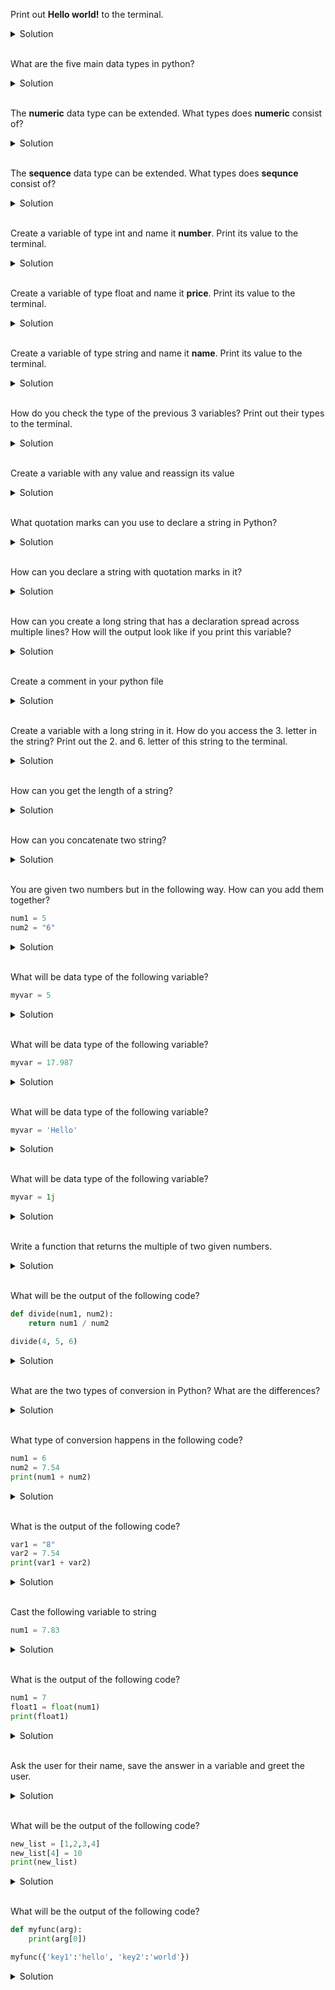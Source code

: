 Print out **Hello world!** to the terminal.
<details>
<summary>Solution</summary>

```python
print("Hello world!")
```

</details>
<br/>

What are the five main data types in python?
<details>
<summary>Solution</summary>

```
numeric
sequence
dictionary
boolean
set
```

</details>
<br/>

The **numeric** data type can be extended. What types does **numeric** consist of?
<details>
<summary>Solution</summary>

```
int
float
complex
```

</details>
<br/>

The **sequence** data type can be extended. What types does **sequnce** consist of?
<details>
<summary>Solution</summary>

```
string
list
tuple
```

</details>
<br/>

Create a variable of type int and name it **number**. Print its value to the terminal.
<details>
<summary>Solution</summary>

```python
number = 5
print(number)
```

</details>
<br/>

Create a variable of type float and name it **price**. Print its value to the terminal.
<details>
<summary>Solution</summary>

```python
price = 5.99
print(price)
```

</details>
<br/>

Create a variable of type string and name it **name**. Print its value to the terminal.
<details>
<summary>Solution</summary>

```python
name = "John Doe"
print(name)
```

</details>
<br/>

How do you check the type of the previous 3 variables? Print out their types to the terminal.
<details>
<summary>Solution</summary>

```python
print(type(number))
print(type(price))
print(type(name))
```

</details>
<br/>

Create a variable with any value and reassign its value
<details>
<summary>Solution</summary>

```python
my_var = "Hello"
print(my_var)
my_var = "World"
print(my_var)
my_var = 5
print(my_var)
my_var = True
print(my_var)
```

</details>
<br/>

What quotation marks can you use to declare a string in Python?
<details>
<summary>Solution</summary>

Single or double quotations. Example:
```python
string1 = "John Doe"
string2 = 'Mary Jane'
```

</details>
<br/>

How can you declare a string with quotation marks in it?
<details>
<summary>Solution</summary>

 - Use single or and double quotation marks together
```python
print('"A sentence that needs quotation marks"')
```
 - Escape the double quotes within the string
```python
print("\"A word that needs quotation marks\"")
```
 - Use triple-quoted strings
```python
print(""" "A word that needs quotation marks" """)
```

</details>
<br/>

How can you create a long string that has a declaration spread across multiple lines? How will the output look like if you print this variable?
<details>
<summary>Solution</summary>

```python
my_long_string = "Hello and welcome \
to your python tutorial \
where we learn about \
strings"
print(my_long_string)
```

</details>
<br/>

Create a comment in your python file
<details>
<summary>Solution</summary>

```python
# My first comment
```

</details>
<br/>

Create a variable with a long string in it. How do you access the 3. letter in the string? Print out the 2. and 6. letter of this string to the terminal.
<details>
<summary>Solution</summary>

```python
my_long_string = "This is a long sentence"
print("The 2nd letter of the string is ", my_long_string[1])
print("The 6th letter of the string is ", my_long_string[5])
```

</details>
<br/>

How can you get the length of a string?
<details>
<summary>Solution</summary>

```python
my_long_string = "This is a long sentence"
print(len(my_long_string))
```

</details>
<br/>

How can you concatenate two string?
<details>
<summary>Solution</summary>

```python
str1 = "Hello "
str2 = "World!"
print(str1 + str2)
```

</details>
<br/>

You are given two numbers but in the following way. How can you add them together?

```python
num1 = 5
num2 = "6"
```

<details>
<summary>Solution</summary>

```python
num1 = 5
num2 = "6"
result = num1 + int(num2)
print(result)
```

</details>
<br/>

What will be data type of the following variable?

```python
myvar = 5
```

<details>
<summary>Solution</summary>

```python
int
```

</details>
<br/>

What will be data type of the following variable?

```python
myvar = 17.987
```

<details>
<summary>Solution</summary>

```python
float
```

</details>
<br/>

What will be data type of the following variable?

```python
myvar = 'Hello'
```

<details>
<summary>Solution</summary>

```python
str
```

</details>
<br/>

What will be data type of the following variable?

```python
myvar = 1j
```

<details>
<summary>Solution</summary>

```python
complex
```

</details>
<br/>

Write a function that returns the multiple of two given numbers.

<details>
<summary>Solution</summary>

```python
def multiply(num1, num2):
    return num1 * num2
```

</details>
<br/>

What will be the output of the following code?

```python
def divide(num1, num2):
    return num1 / num2

divide(4, 5, 6)
```

<details>
<summary>Solution</summary>

```
TypeError: divide() takes 2 positional arguments but 3 were given
```

</details>
<br/>

What are the two types of conversion in Python? What are the differences?

<details>
<summary>Solution</summary>

- Implicit conversion
- Explicit conversion

</details>
<br/>

What type of conversion happens in the following code?

```python
num1 = 6
num2 = 7.54
print(num1 + num2)
```

<details>
<summary>Solution</summary>

```
Implicit conversion
num1 is implicitly converted from int to float
```

</details>
<br/>

What is the output of the following code?

```python
var1 = "8"
var2 = 7.54
print(var1 + var2)
```

<details>
<summary>Solution</summary>

```
TypeError: can only concatenate str (not "float") to str
```

</details>
<br/>

Cast the following variable to string

```python
num1 = 7.83
```

<details>
<summary>Solution</summary>

```python
num1 = 7.83
str1 = str(num1)
print(str1)
```

</details>
<br/>

What is the output of the following code?

```python
num1 = 7
float1 = float(num1)
print(float1)
```

<details>
<summary>Solution</summary>

```
7.0
```

</details>
<br/>

Ask the user for their name, save the answer in a variable and greet the user.

<details>
<summary>Solution</summary>

```python
name = input('Enter your name:')
print('Hello, ' + name)
```

</details>
<br/>

What will be the output of the following code?

```python
new_list = [1,2,3,4]
new_list[4] = 10
print(new_list)
```

<details>
<summary>Solution</summary>

```
IndexError: list assignment index out of range
```

</details>
<br/>

What will be the output of the following code?

```python
def myfunc(arg):
    print(arg[0])

myfunc({'key1':'hello', 'key2':'world'})
```

<details>
<summary>Solution</summary>

```
KeyError: 0
```

</details>
<br/>